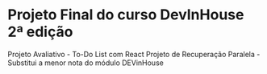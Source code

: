 # Projeto Final do curso DevInHouse 2ª edição

Projeto Avaliativo - To-Do List com React
Projeto de Recuperação Paralela - Substitui a menor nota do módulo
DEVinHouse

